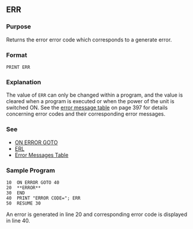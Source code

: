 ## ERR

### Purpose 
Returns the error error code which corresponds to a generate error.

### Format
```basic
PRINT ERR
```

### Explanation
The value of `ERR` can only be changed within a program, and the value is 
cleared when a program is executed or when the power of the unit is switched ON.
See the [error message table](../errors/error-messages.md) on page 397 for details
concerning error codes and their corresponding error messages.

### See
 - [ON ERROR GOTO](ON_ERROR_GOTO.md)
 - [ERL](ERL.md)
 - [Error Messages Table](../errors/error-messages.md)

### Sample Program
```basic
10  ON ERROR GOTO 40
20  **ERROR**
30  END
40  PRINT "ERROR CODE="; ERR
50  RESUME 30
```

An error is generated in line 20 and corresponding error code is displayed in line 40.
